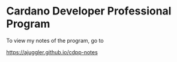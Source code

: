 # Cardano Developer Professional Program

To view my notes of the program, go to

https://ajuggler.github.io/cdpp-notes
